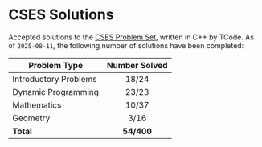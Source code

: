 # CSES Solutions

Accepted solutions to the [CSES Problem Set](https://cses.fi/problemset/), written in C++ by TCode. As of `2025-08-11`, the following number of solutions have been completed:

| Problem Type          | Number Solved |
|-----------------------|:-------------:|
| Introductory Problems |     18/24     |
| Dynamic Programming   |     23/23     |
| Mathematics           |     10/37     |
| Geometry              |     3/16      |
| **Total**             |   **54/400**  |
